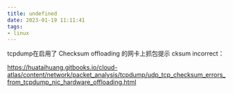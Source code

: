 ```yaml
---
title: undefined
date: 2023-01-19 11:11:41
tags:
- linux
---
```


tcpdump在启用了 Checksum offloading 的网卡上抓包提示 cksum incorrect：

https://huataihuang.gitbooks.io/cloud-atlas/content/network/packet_analysis/tcpdump/udp_tcp_checksum_errors_from_tcpdump_nic_hardware_offloading.html